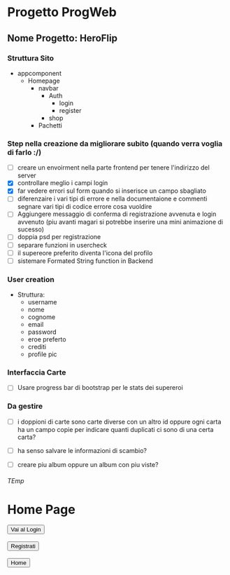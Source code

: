 # Progetto ProgWeb

## Nome Progetto: HeroFlip


### Struttura Sito

- appcomponent
  - Homepage
    - navbar
      - Auth
        - login
        - register
      - shop
    - Pachetti



### Step nella creazione da migliorare subito (quando verra voglia di farlo :/)
- [ ] creare un envoirment nella parte frontend per tenere l'indirizzo del server
- [X] controllare meglio i campi login
- [X] far vedere errori sul form quando si inserisce un campo sbagliato
- [ ] diferenzaire i vari tipi di errore e nella documentaione e commenti segnare vari tipi di codice errore cosa vuoldire
- [ ] Aggiungere messaggio di conferma di registrazione avvenuta e login avvenuto (piu avanti magari si potrebbe inserire una mini animazione di sucesso)
- [ ] doppia psd per registrazione
- [ ] separare funzioni in usercheck
- [ ] il supereore preferito diventa l'icona del profilo
- [ ] sistemare Formated String function in Backend

### User creation 
- Struttura: 
  - username
  - nome
  - cognome
  - email
  - password
  - eroe preferto
  - crediti
  - profile pic





### Interfaccia Carte

- [ ] Usare progress bar di bootstrap per le stats dei supereroi






### Da gestire

- [ ] i doppioni di carte sono carte diverse con un altro id oppure ogni carta ha un campo copie per indicare quanti duplicati ci sono di una certa carta?
- [ ] ha senso salvare le informazioni di scambio?
- [ ] creare piu album oppure un album con piu viste?






###### TEmp

<div class="container mt-5">
      <h1 class="mb-4">Home Page</h1>
      <button class="btn btn-primary" routerLink="/login">Vai al Login</button>
      <br>
      <br>
      <button class="btn btn-secondary" routerLink="/register">Registrati</button>
      <br>
      <br>
      <button class="btn btn-secondary" routerLink="/home">Home</button>
</div>


<router-outlet></router-outlet> 